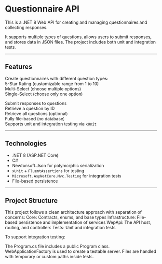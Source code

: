 # Questionnaire API

This is a .NET 8 Web API for creating and managing questionnaires and collecting responses.

It supports multiple types of questions, allows users to submit responses, and stores data in JSON files. The project includes both unit and integration tests.

---

##  Features

Create questionnaires with different question types:  
5-Star Rating (customizable range from 1 to 10)  
Multi-Select (choose multiple options)  
Single-Select (choose only one option)  

Submit responses to questions  
Retrieve a question by ID  
Retrieve all questions (optional)  
Fully file-based (no database)  
Supports unit and integration testing via `xUnit`

---

## Technologies

- .NET 8 (ASP.NET Core)
- C#
- Newtonsoft.Json for polymorphic serialization
- `xUnit` + `FluentAssertions` for testing
- `Microsoft.AspNetCore.Mvc.Testing` for integration tests
- File-based persistence

---

## Project Structure
This project follows a clean architecture approach with separation of concerns:
Core: Contracts, enums, and base types
Infrastructure: File-based persistence and implementation of services
WepApi: The API host, routing, and controllers
Tests: Unit and integration tests

To support integration testing:

The Program.cs file includes a public Program class.
WebApplicationFactory<Program> is used to create a testable server.
Files are handled with temporary or custom paths inside tests.